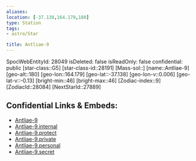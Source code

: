 ```yaml
---
aliases: 
location: [-37.138,164.179,180]
type: Station
tags:
- astro/Star

title: Antliae-9
---
```

SpocWebEntityId: 28049
isDeleted: false
isReadOnly: false
confidential: public
[star-class::G5]
[star-class-id::28191]
[Mass-sol::]
[name::Antliae-9]
[geo-alt::180]
[geo-lon::164.179]
[geo-lat::-37.138]
[geo-lon-v::0.006]
[geo-lat-v::-0.13]
[bright-min::46]
[bright-max::46]
[Zodiac-index::9]
[ZodiacId::28084]
[NextStarId::27889]



## Confidential Links & Embeds: 
- [Antliae-9](../../../_public/astro/Star/Antliae-9.md) 
- [Antliae-9.internal](../../../_internal/astro/Star/Antliae-9.internal.md) 
- [Antliae-9.protect](../../../_protect/astro/Star/Antliae-9.protect.md) 
- [Antliae-9.private](../../../_private/astro/Star/Antliae-9.private.md) 
- [Antliae-9.personal](../../../_personal/astro/Star/Antliae-9.personal.md) 
- [Antliae-9.secret](../../../_secret/astro/Star/Antliae-9.secret.md)

